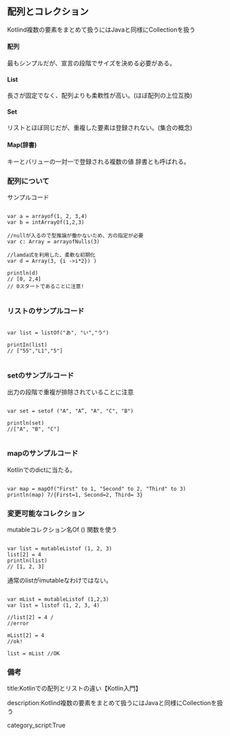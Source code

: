 


## 配列とコレクション 

Kotlind複数の要素をまとめて扱うにはJavaと同様にCollectionを扱う 

#### 配列 

最もシンプルだが、宣言の段階でサイズを決める必要がある。

#### List 

長さが固定でなく、配列よりも柔軟性が高い。(ほぼ配列の上位互換)

#### Set 

リストとほぼ同じだが、重複した要素は登録されない。(集合の概念)

#### Map(辞書) 

キーとバリューの一対一で登録される複数の値 辞書とも呼ばれる。

### 配列について

サンプルコード 

<pre><code> 
var a = arrayof(1, 2, 3,4) 
var b = intArrayOf(1,2,3)

//nullが入るので型推論が働かないため、方の指定が必要 
var c: Array<String?> = arrayofNulls(3)

//lamda式を利用した、柔軟な初期化 
var d = Array(3, {i ->i*2}) )

println(d) 
// [0, 2,4]  
// 0スタートであることに注意! 

</code></pre>

### リストのサンプルコード

<pre><code> 
var list = listOf("あ", "い","う") 

printIn(list)
// ["55","L1","5"] 

</code></pre>

### setのサンプルコード 

出力の段階で重複が排除されていることに注意 

<pre><code> 
var set = setof ("A", "A”, "A", "C", "B") 

println(set) 
//["A", "B", "C"] 

</code></pre>


### mapのサンプルコード

Kotlinでのdictに当たる。

<pre><code> 
var map = mapOf("First" to 1, "Second" to 2, "Third" to 3) println(map) 7/{First=1, Second=2, Third= 3} 
</code></pre>

### 変更可能なコレクション 

mutableコレクション名Of () 関数を使う 

<pre><code> 
var list = mutableListof (1, 2, 3) 
list[2] = 4 
println(list) 
// [1, 2, 3] 
</code></pre>

通常のlistがimutableなわけではない。

<pre><code> 
var mList = mutableListof (1,2,3) 
var list = listof (1, 2, 3, 4)

//list[2] = 4 /
//error 

mList[2] = 4 
//ok!

list = mList //OK 
</code></pre>


### 備考

title:Kotlinでの配列とリストの違い【Kotlin入門】

description:Kotlind複数の要素をまとめて扱うにはJavaと同様にCollectionを扱う

category_script:True




